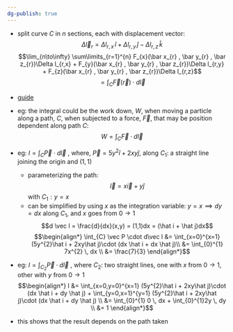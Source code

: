 ```yaml
---
dg-publish: true
---
```


- split curve $C$ in $n$ sections, each with displacement vector: 
$$\Delta\vec l_{r} = \Delta l_{r,x} \,\hat i + \Delta l_{r,y} \,\hat j - \Delta l_{r,z}\,\hat k$$
$$\lim_{n\to\infty} \sum\limits_{r=1}^{n} F_{x}(\bar x_{r} , \bar y_{r} , \bar z_{r})\Delta l_{r,x} + F_{y}(\bar x_{r} , \bar y_{r} , \bar z_{r})\Delta l_{r,y} + F_{z}(\bar x_{r} , \bar y_{r} , \bar z_{r})\Delta l_{r,z}$$
$$= \int_{C} \vec F(\vec r) \cdot d\vec l$$
- [guide](https://tutorial.math.lamar.edu/classes/calciii/lineintegralsintro.aspx)

- eg: the integral could be the work down, $W$, when moving a particle along a path, $C$, when subjected to a force, $\vec F$, that may be position dependent along path $C:$ 
$$W = \int_{C}\vec F \cdot d\vec l$$
- eg: $I = \int_{C}\vec P \cdot d\vec l$ , where, $\vec P = 5y^{2}\hat i + 2xy \hat j$, along $C_{1}:$ a straight line joining the origin and $(1,1)$
	- parameterizing the path: 
	$$\vec l = x \vec i + y \hat j$$ with $C_{1}: y=x$
	- can be simplified by using $x$ as the integration variable: $y=x \implies dy = dx$ along $C_{1}$, and $x$ goes from $0\to1$
	$$d \vec l = \frac{d}{dx}(x,y) = (1,1)dx = (\hat i + \hat j)dx$$
$$\begin{align*}
	\int_{C} \vec P \cdot d\vec l &= \int_{x=0}^{x=1} (5y^{2}\hat i + 2xy\hat j)\cdot (dx \hat i + dx \hat j)\\
	&= \int_{0}^{1} 7x^{2} \, dx \\
	&= \frac{7}{3}
\end{align*}$$

- eg: $I = \int_{C_{2}} \vec P \cdot d\vec l$ , where $C_{2}:$ two straight lines, one with $x$ from $0\to1$, other with $y$ from $0\to1$
$$\begin{align*}
	I &= \int_{x=0,y=0}^{x=1} (5y^{2}\hat i + 2xy\hat j)\cdot (dx \hat i + dy \hat j) + \int_{y=0,x=1}^{y=1} (5y^{2}\hat i + 2xy\hat j)\cdot (dx \hat i + dy \hat j) \\
	&= \int_{0}^{1} 0 \, dx + \int_{0}^{1}2y \, dy \\
	&= 1
\end{align*}$$
- this shows that the result depends on the path taken
